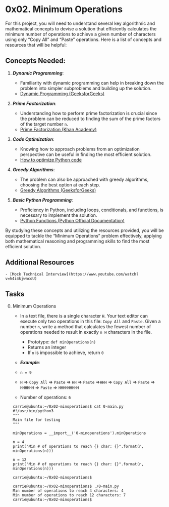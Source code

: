 # 0x02. Minimum Operations

For this project, you will need to understand several key algorithmic and mathematical concepts to devise a solution that efficiently calculates the minimum number of operations to achieve a given number of characters using only “Copy All” and “Paste” operations. Here is a list of concepts and resources that will be helpful:

## Concepts Needed:

1. ***Dynamic Programming***:

	- Familiarity with dynamic programming can help in breaking down the problem into simpler subproblems and building up the solution.
	- [Dynamic Programming (GeeksforGeeks)](https://www.geeksforgeeks.org/dynamic-programming/)

2. ***Prime Factorization***:

	- Understanding how to perform prime factorization is crucial since the problem can be reduced to finding the sum of the prime factors of the target number `n`.
	- [Prime Factorization (Khan Academy)](https://www.khanacademy.org/math/pre-algebra/pre-algebra-factors-multiples/pre-algebra-prime-factorization-prealg/v/prime-factorization)

3. ***Code Optimization***:

	- Knowing how to approach problems from an optimization perspective can be useful in finding the most efficient solution.
	- [How to optimize Python code](https://stackify.com/how-to-optimize-python-code/)

4. ***Greedy Algorithms***:

	- The problem can also be approached with greedy algorithms, choosing the best option at each step.
	- [Greedy Algorithms (GeeksforGeeks)](https://www.geeksforgeeks.org/greedy-algorithms/)

5. ***Basic Python Programming***:

	- Proficiency in Python, including loops, conditionals, and functions, is necessary to implement the solution.
	- [Python Functions (Python Official Documentation)](https://docs.python.org/3/tutorial/controlflow.html#defining-functions)

By studying these concepts and utilizing the resources provided, you will be equipped to tackle the “Minimum Operations” problem effectively, applying both mathematical reasoning and programming skills to find the most efficient solution.

## Additional Resources

	- [Mock Technical Interview](https://www.youtube.com/watch?v=h4i4kjwncoU)

## Tasks

0. Minimum Operations

	- In a text file, there is a single character `H`. Your text editor can execute only two operations in this file: `Copy All` and `Paste`. Given a number `n`, write a method that calculates the fewest number of operations needed to result in exactly `n H` characters in the file.

		- Prototype: `def minOperations(n)`
		- Returns an integer
		- If `n` is impossible to achieve, return `0`

	- ***Example***:
	- `n = 9`
	- `H` => `Copy All` => `Paste` => `HH` => `Paste` =>`HHH` => `Copy All` => `Paste` => `HHHHHH` => `Paste` => `HHHHHHHHH`
	- Number of operations: `6`

	```
	carrie@ubuntu:~/0x02-minoperations$ cat 0-main.py
	#!/usr/bin/python3
	"""
	Main file for testing
	"""

	minOperations = __import__('0-minoperations').minOperations

	n = 4
	print("Min # of operations to reach {} char: {}".format(n, minOperations(n)))

	n = 12
	print("Min # of operations to reach {} char: {}".format(n, minOperations(n)))

	carrie@ubuntu:~/0x02-minoperations$
	```

	```
	carrie@ubuntu:~/0x02-minoperations$ ./0-main.py
	Min number of operations to reach 4 characters: 4
	Min number of operations to reach 12 characters: 7
	carrie@ubuntu:~/0x02-minoperations$
	```
